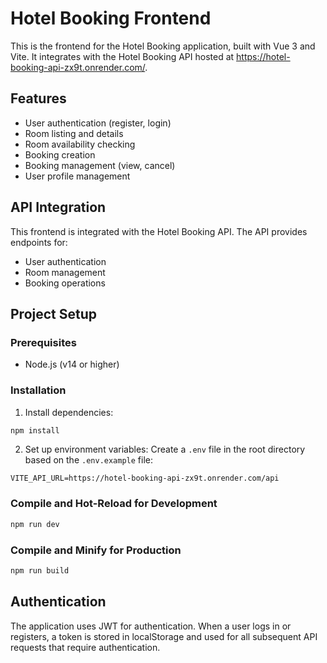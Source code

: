 # Hotel Booking Frontend

This is the frontend for the Hotel Booking application, built with Vue 3 and Vite. It integrates with the Hotel Booking API hosted at https://hotel-booking-api-zx9t.onrender.com/.

## Features

- User authentication (register, login)
- Room listing and details
- Room availability checking
- Booking creation
- Booking management (view, cancel)
- User profile management

## API Integration

This frontend is integrated with the Hotel Booking API. The API provides endpoints for:
- User authentication
- Room management
- Booking operations

## Project Setup

### Prerequisites

- Node.js (v14 or higher)

### Installation

1. Install dependencies:
```sh
npm install
```

2. Set up environment variables:
Create a `.env` file in the root directory based on the `.env.example` file:
```
VITE_API_URL=https://hotel-booking-api-zx9t.onrender.com/api
```

### Compile and Hot-Reload for Development

```sh
npm run dev
```

### Compile and Minify for Production

```sh
npm run build
```

## Authentication

The application uses JWT for authentication. When a user logs in or registers, a token is stored in localStorage and used for all subsequent API requests that require authentication.
